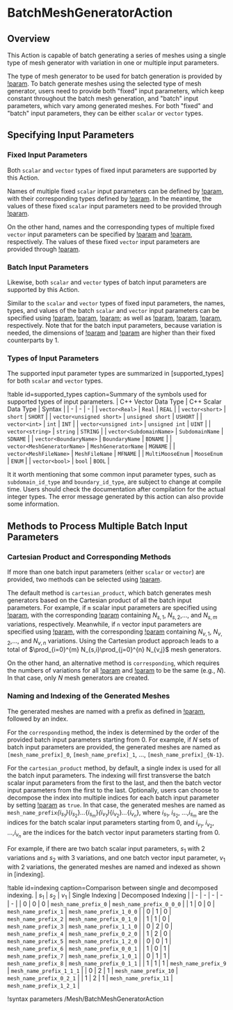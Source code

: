 # BatchMeshGeneratorAction

## Overview

This Action is capable of batch generating a series of meshes using a single type of mesh generator with variation in one or multiple input parameters.

The type of mesh generator to be used for batch generation is provided by [!param](/Mesh/BatchMeshGeneratorAction/mesh_generator_type). To batch generate meshes using the selected type of mesh generator, users need to provide both "fixed" input parameters, which keep constant throughout the batch mesh generation, and "batch" input parameters, which vary among generated meshes. For both "fixed" and "batch" input parameters, they can be either `scalar` or `vector` types.

## Specifying Input Parameters

### Fixed Input Parameters

Both `scalar` and `vector` types of fixed input parameters are supported by this Action. 

Names of multiple fixed `scalar` input parameters can be defined by [!param](/Mesh/BatchMeshGeneratorAction/fixed_scalar_input_param_names), with their corresponding types defined by [!param](/Mesh/BatchMeshGeneratorAction/fixed_scalar_input_param_types). In the meantime, the values of these fixed `scalar` input parameters need to be provided through [!param](/Mesh/BatchMeshGeneratorAction/fixed_scalar_input_param_values).

On the other hand, names and the corresponding types of multiple fixed `vector` input parameters can be specified by [!param](/Mesh/BatchMeshGeneratorAction/fixed_vector_input_param_names) and [!param](/Mesh/BatchMeshGeneratorAction/fixed_vector_input_param_types), respectively. The values of these fixed `vector` input parameters are provided through [!param](/Mesh/BatchMeshGeneratorAction/fixed_vector_input_param_values).

### Batch Input Parameters

Likewise, both `scalar` and `vector` types of batch input parameters are supported by this Action.

Similar to the `scalar` and `vector` types of fixed input parameters, the names, types, and values of the batch `scalar` and `vector` input parameters can be specified using [!param](/Mesh/BatchMeshGeneratorAction/batch_scalar_input_param_names), [!param](/Mesh/BatchMeshGeneratorAction/batch_scalar_input_param_types), [!param](/Mesh/BatchMeshGeneratorAction/batch_scalar_input_param_values); as well as [!param](/Mesh/BatchMeshGeneratorAction/batch_vector_input_param_names), [!param](/Mesh/BatchMeshGeneratorAction/batch_vector_input_param_types), [!param](/Mesh/BatchMeshGeneratorAction/batch_vector_input_param_values), respectively. Note that for the batch input parameters, because variation is needed, the dimensions of [!param](/Mesh/BatchMeshGeneratorAction/batch_scalar_input_param_values) and [!param](/Mesh/BatchMeshGeneratorAction/batch_vector_input_param_values) are higher than their fixed counterparts by 1.

### Types of Input Parameters

The supported input parameter types are summarized in [supported_types] for both `scalar` and `vector` types.

!table id=supported_types caption=Summary of the symbols used for supported types of input parameters.
| C++ Vector Data Type | C++ Scalar Data Type | Syntax |
| - | - | - |
| `vector<Real>` | `Real` | `REAL` |
| `vector<short>` | `short` | `SHORT` |
| `vector<unsigned short>` | `unsigned short` | `USHORT` |
| `vector<int>` | `int` | `INT` |
| `vector<unsigned int>` | `unsigned int` | `UINT` |
| `vector<string>` | `string` | `STRING` |
| `vector<SubdomainName>` | `SubdomainName` | `SDNAME` |
| `vector<BoundaryName>` | `BoundaryName` | `BDNAME` |
| `vector<MeshGeneratorName>` | `MeshGeneratorName` | `MGNAME` |
| `vector<MeshFileName>` | `MeshFileName` | `MFNAME` |
| `MultiMooseEnum` | `MooseEnum` | `ENUM` |
| `vector<bool>` | `bool` | `BOOL` |

It it worth mentioning that some common input parameter types, such as `subdomain_id_type` and `boundary_id_type`, are subject to change at compile time. Users should check the documentation after compilation for the actual integer types. The error message generated by this action can also provide some information.

## Methods to Process Multiple Batch Input Parameters

### Cartesian Product and Corresponding Methods

If more than one batch input parameters (either `scalar` or `vector`) are provided, two methods can be selected using [!param](/Mesh/BatchMeshGeneratorAction/multi_batch_params_method). 

The default method is `cartesian_product`, which batch generates mesh generators based on the Cartesian product of all the batch input parameters. For example, if `m` scalar input parameters are specified using [!param](/Mesh/BatchMeshGeneratorAction/batch_scalar_input_param_names), with the corresponding [!param](/Mesh/BatchMeshGeneratorAction/batch_scalar_input_param_values) containing $N_{s,1}$, $N_{s,2}$,..., and $N_{s,m}$ variations, respectively. Meanwhile, if `n` vector input parameters are specified using [!param](/Mesh/BatchMeshGeneratorAction/batch_vector_input_param_names), with the corresponding [!param](/Mesh/BatchMeshGeneratorAction/batch_vector_input_param_values) containing $N_{v,1}$, $N_{v,2}$,..., and $N_{v,n}$ variations. Using the Cartesian product approach leads to a total of $\prod_{i=0}^{m} N_{s,i}\prod_{j=0}^{n} N_{v,j}$ mesh generators.

On the other hand, an alternative method is `corresponding`, which requires the numbers of variations for all [!param](/Mesh/BatchMeshGeneratorAction/batch_scalar_input_param_names) and [!param](/Mesh/BatchMeshGeneratorAction/batch_vector_input_param_names) to be the same (e.g., $N$). In that case, only $N$ mesh generators are created.

### Naming and Indexing of the Generated Meshes

The generated meshes are named with a prefix as defined in [!param](/Mesh/BatchMeshGeneratorAction/mesh_name_prefix), followed by an index. 

For the `corresponding` method, the index is determined by the order of the provided batch input parameters starting from 0. For example, if $N$ sets of batch input parameters are provided, the generated meshes are named as `[mesh_name_prefix]_0`, `[mesh_name_prefix]_1`, ..., `[mesh_name_prefix]_{N-1}`.

For the `cartesian_product` method, by default, a single index is used for all the batch input parameters. The indexing will first transverse the batch scalar input parameters from the first to the last, and then the batch vector input parameters from the first to the last. Optionally, users can choose to decompose the index into multiple indices for each batch input parameter by setting [!param](/Mesh/BatchMeshGeneratorAction/use_decomposed_index) as `true`. In that case, the generated meshes are named as `mesh_name_prefix`_{$i_{s_1}$}_{$i_{s_2}$}_..._{$i_{s_m}$}_{$i_{v_1}$}_{$i_{v_2}$}_..._{$i_{v_n}$}, where $i_{s_1}$, $i_{s_2}$, ...,$i_{s_m}$ are the indices for the batch scalar input parameters starting from 0, and $i_{v_1}$, $i_{v_2}$, ...,$i_{v_n}$ are the indices for the batch vector input parameters starting from 0.

For example, if there are two batch scalar input parameters, $s_1$ with 2 variations and $s_2$ with 3 variations, and one batch vector input parameter, $v_1$ with 2 variations, the generated meshes are named and indexed as shown in [indexing].

!table id=indexing caption=Comparison between single and decomposed indexing.
| $s_1$ | $s_2$ | $v_1$ | Single Indexing | Decomposed Indexing |
| - | - | - | - | - |
| 0 | 0 | 0 | `mesh_name_prefix_0` | `mesh_name_prefix_0_0_0` |
| 1 | 0 | 0 | `mesh_name_prefix_1` | `mesh_name_prefix_1_0_0` |
| 0 | 1 | 0 | `mesh_name_prefix_2` | `mesh_name_prefix_0_1_0` |
| 1 | 1 | 0 | `mesh_name_prefix_3` | `mesh_name_prefix_1_1_0` |
| 0 | 2 | 0 | `mesh_name_prefix_4` | `mesh_name_prefix_0_2_0` |
| 1 | 2 | 0 | `mesh_name_prefix_5` | `mesh_name_prefix_1_2_0` |
| 0 | 0 | 1 | `mesh_name_prefix_6` | `mesh_name_prefix_0_0_1` |
| 1 | 0 | 1 | `mesh_name_prefix_7` | `mesh_name_prefix_1_0_1` |
| 0 | 1 | 1 | `mesh_name_prefix_8` | `mesh_name_prefix_0_1_1` |
| 1 | 1 | 1 | `mesh_name_prefix_9` | `mesh_name_prefix_1_1_1` |
| 0 | 2 | 1 | `mesh_name_prefix_10` | `mesh_name_prefix_0_2_1` |
| 1 | 2 | 1 | `mesh_name_prefix_11` | `mesh_name_prefix_1_2_1` |

!syntax parameters /Mesh/BatchMeshGeneratorAction
